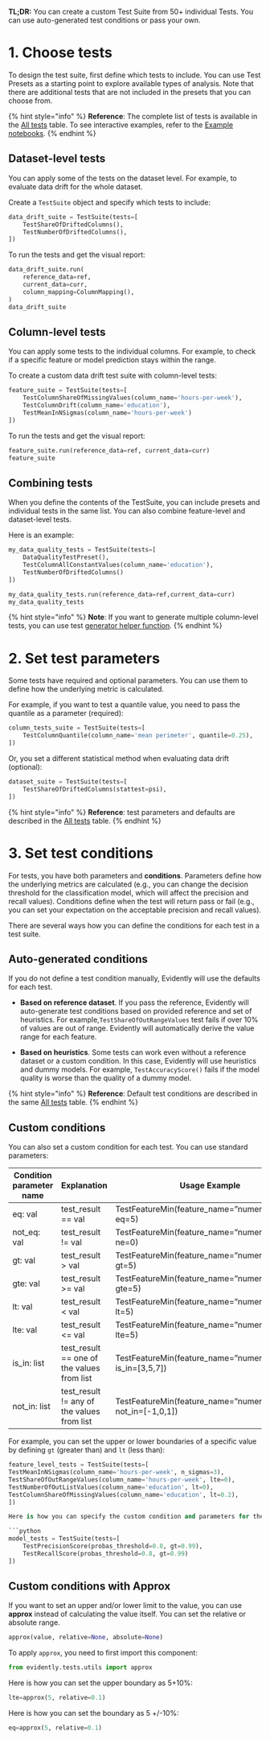 **TL;DR:** You can create a custom Test Suite from 50+ individual Tests. You can use auto-generated test conditions or pass your own.

# 1. Choose tests

To design the test suite, first define which tests to include. You can use Test Presets as a starting point to explore available types of analysis. Note that there are additional tests that are not included in the presets that you can choose from. 

{% hint style="info" %} 
**Reference**: The complete list of tests is available in the [All tests](../reference/all-tests.md) table. To see interactive examples, refer to the [Example notebooks](../examples/examples.md).
{% endhint %}

## Dataset-level tests

You can apply some of the tests on the dataset level. For example, to evaluate data drift for the whole dataset. 

Create a `TestSuite` object and specify which tests to include:

```python
data_drift_suite = TestSuite(tests=[
    TestShareOfDriftedColumns(),
    TestNumberOfDriftedColumns(),
])
```

To run the tests and get the visual report:

```python
data_drift_suite.run(
    reference_data=ref,
    current_data=curr,
    column_mapping=ColumnMapping(),
)
data_drift_suite
```

## Column-level tests

You can apply some tests to the individual columns. For example, to check if a specific feature or model prediction stays within the range. 

To create a custom data drift test suite with column-level tests:

```python
feature_suite = TestSuite(tests=[
    TestColumnShareOfMissingValues(column_name='hours-per-week'),
    TestColumnDrift(column_name='education'),
    TestMeanInNSigmas(column_name='hours-per-week')
])
```

To run the tests and get the visual report:

```python
feature_suite.run(reference_data=ref, current_data=curr)
feature_suite
```

## Combining tests

When you define the contents of the TestSuite, you can include presets and individual tests in the same list. You can also combine feature-level and dataset-level tests. 

Here is an example:

```python
my_data_quality_tests = TestSuite(tests=[
    DataQualityTestPreset(),
    TestColumnAllConstantValues(column_name='education'),
    TestNumberOfDriftedColumns()
])

my_data_quality_tests.run(reference_data=ref,current_data=curr)
my_data_quality_tests
```

{% hint style="info" %} 
**Note**: If you want to generate multiple column-level tests, you can use test [generator helper function](test-metric-generator.md).
{% endhint %}

# 2. Set test parameters

Some tests have required and optional parameters. You can use them to define how the underlying metric is calculated.  

For example, if you want to test a quantile value, you need to pass the quantile as a parameter (required):

```python
column_tests_suite = TestSuite(tests=[
    TestColumnQuantile(column_name='mean perimeter', quantile=0.25),
])
```

Or, you set a different statistical method when evaluating data drift (optional): 

```python
dataset_suite = TestSuite(tests=[
    TestShareOfDriftedColumns(stattest=psi),
])
```

{% hint style="info" %} 
**Reference**: test parameters and defaults are described in the [All tests](../reference/all-tests.md) table.
{% endhint %}

# 3. Set test conditions

For tests, you have both parameters and **conditions**. Parameters define how the underlying metrics are calculated (e.g., you can change the decision threshold for the classification model, which will affect the precision and recall values). Conditions define when the test will return pass or fail (e.g., you can set your expectation on the acceptable precision and recall values). 

There are several ways how you can define the conditions for each test in a test suite.  

## Auto-generated conditions

If you do not define a test condition manually, Evidently will use the defaults for each test.

* **Based on reference dataset**. If you pass the reference, Evidently will auto-generate test conditions based on provided reference and set of heuristics. For example,`TestShareOfOutRangeValues` test fails if over 10% of values are out of range. Evidently will automatically derive the value range for each feature.

* **Based on heuristics**. Some tests can work even without a reference dataset or a custom condition. In this case, Evidently will use heuristics and dummy models. For example, `TestAccuracyScore()` fails if the model quality is worse than the quality of a dummy model.

{% hint style="info" %} 
**Reference**: Default test conditions are described in the same [All tests](../reference/all-tests.md) table.
{% endhint %}

## Custom conditions

You can also set a custom condition for each test. You can use standard parameters: 

| Condition parameter name | Explanation                                | Usage Example                                                   |
|--------------------------|--------------------------------------------|-----------------------------------------------------------------|
| eq: val                  | test_result == val                         | TestFeatureMin(feature_name=”numeric_feature”, eq=5)            |
| not_eq: val              | test_result != val                         | TestFeatureMin(feature_name=”numeric_feature”, ne=0)            |
| gt: val                  | test_result > val                          | TestFeatureMin(feature_name=”numeric_feature”, gt=5)            |
| gte: val                 | test_result >= val                         | TestFeatureMin(feature_name=”numeric_feature”, gte=5)           |
| lt: val                  | test_result < val                          | TestFeatureMin(feature_name=”numeric_feature”, lt=5)            |
| lte: val                 | test_result <= val                         | TestFeatureMin(feature_name=”numeric_feature”, lte=5)           |
| is_in: list              | test_result == one of the values from list | TestFeatureMin(feature_name=”numeric_feature”, is_in=[3,5,7])   |
| not_in: list             | test_result != any of the values from list | TestFeatureMin(feature_name=”numeric_feature”, not_in=[-1,0,1]) |

For example, you can set the upper or lower boundaries of a specific value by defining `gt` (greater than) and `lt` (less than):

```python
feature_level_tests = TestSuite(tests=[
TestMeanInNSigmas(column_name='hours-per-week', n_sigmas=3),
TestShareOfOutRangeValues(column_name='hours-per-week', lte=0),
TestNumberOfOutListValues(column_name='education', lt=0),
TestColumnShareOfMissingValues(column_name='education', lt=0.2),
])

Here is how you can specify the custom condition and parameters for the classification model quality test:

```python
model_tests = TestSuite(tests=[
    TestPrecisionScore(probas_threshold=0.8, gt=0.99),
    TestRecallScore(probas_threshold=0.8, gt=0.99)
])
```

## Custom conditions with Approx

If you want to set an upper and/or lower limit to the value, you can use **approx** instead of calculating the value itself. You can set the relative or absolute range. 

```python
approx(value, relative=None, absolute=None)
```

To apply `approx`, you need to first import this component:

```python
from evidently.tests.utils import approx
```

Here is how you can set the upper boundary as 5+10%:

```python
lte=approx(5, relative=0.1)
```

Here is how you can set the boundary as 5 +/-10%:
```python
eq=approx(5, relative=0.1)
```
